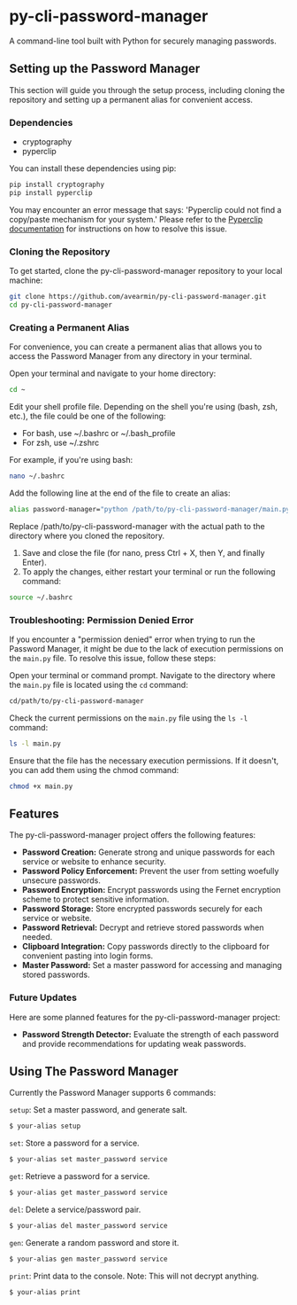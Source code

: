 # py-cli-password-manager
A command-line tool built with Python for securely managing passwords.

## Setting up the Password Manager
This section will guide you through the setup process, including cloning the repository and setting up a permanent alias for convenient access.

### Dependencies

- cryptography
- pyperclip

You can install these dependencies using pip:
```bash
pip install cryptography
pip install pyperclip
```

You may encounter an error message that says: 'Pyperclip could not find a copy/paste mechanism for your system.' Please refer to the [Pyperclip documentation](https://pyperclip.readthedocs.io/en/latest/#not-implemented-error) for instructions on how to resolve this issue.

### Cloning the Repository
To get started, clone the py-cli-password-manager repository to your local machine:

```bash
git clone https://github.com/avearmin/py-cli-password-manager.git
cd py-cli-password-manager
```

### Creating a Permanent Alias
For convenience, you can create a permanent alias that allows you to access the Password Manager from any directory in your terminal.

Open your terminal and navigate to your home directory:
```bash
cd ~
```
Edit your shell profile file. Depending on the shell you're using (bash, zsh, etc.), the file could be one of the following:

- For bash, use ~/.bashrc or ~/.bash_profile
- For zsh, use ~/.zshrc

For example, if you're using bash:
```bash
nano ~/.bashrc
```

Add the following line at the end of the file to create an alias:
```bash
alias password-manager="python /path/to/py-cli-password-manager/main.py"
```
Replace /path/to/py-cli-password-manager with the actual path to the directory where you cloned the repository.
1. Save and close the file (for nano, press Ctrl + X, then Y, and finally Enter).
2. To apply the changes, either restart your terminal or run the following command:
```bash
source ~/.bashrc
```

### Troubleshooting: Permission Denied Error

If you encounter a "permission denied" error when trying to run the Password Manager, it might be due to the lack of execution permissions on the `main.py` file. To resolve this issue, follow these steps:

Open your terminal or command prompt. Navigate to the directory where the `main.py` file is located using the `cd` command:
```bash
cd/path/to/py-cli-password-manager
   ```
Check the current permissions on the `main.py` file using the `ls -l` command:
```bash
ls -l main.py
```
Ensure that the file has the necessary execution permissions. If it doesn't, you can add them using the chmod command:
```bash
chmod +x main.py
```

## Features

The py-cli-password-manager project offers the following features:

- **Password Creation:** Generate strong and unique passwords for each service or website to enhance security.
- **Password Policy Enforcement:** Prevent the user from setting woefully unsecure passwords.
- **Password Encryption:** Encrypt passwords using the Fernet encryption scheme to protect sensitive information.
- **Password Storage:** Store encrypted passwords securely for each service or website.
- **Password Retrieval:** Decrypt and retrieve stored passwords when needed.
- **Clipboard Integration:** Copy passwords directly to the clipboard for convenient pasting into login forms.
- **Master Password:** Set a master password for accessing and managing stored passwords.

### Future Updates

Here are some planned features for the py-cli-password-manager project:

- **Password Strength Detector:** Evaluate the strength of each password and provide recommendations for updating weak passwords.

## Using The Password Manager

Currently the Password Manager supports 6 commands:

`setup`: Set a master password, and generate salt. 
```bash
$ your-alias setup
```

`set`: Store a password for a service. 
```bash
$ your-alias set master_password service
```

`get`: Retrieve a password for a service. 
```bash
$ your-alias get master_password service
```

`del`: Delete a service/password pair. 
```bash
$ your-alias del master_password service
```

`gen`: Generate a random password and store it. 
```bash
$ your-alias gen master_password service
```

`print`: Print data to the console. Note: This will not decrypt anything. 
```bash
$ your-alias print
```